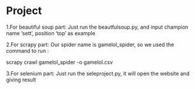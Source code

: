# Project

1.For beautiful soup part:
Just run the beautfulsoup.py, and input champion name ‘sett’, position ‘top’ as example

2.For scrapy part:
Our spider name is gamelol_spider, so we used the command to run : 

scrapy crawl gamelol_spider -o gamelol.csv


3.For selenium part:
Just run the seleproject.py, it will open the website and giving result
